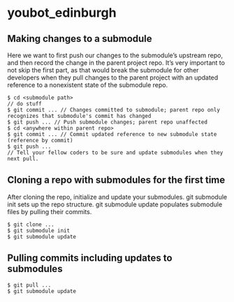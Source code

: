 youbot_edinburgh
================


Making changes to a submodule
--------------

Here we want to first push our changes to the submodule’s upstream repo, and then record the change in the parent project repo. It’s very important to not skip the first part, as that would break the submodule for other developers when they pull changes to the parent project with an updated reference to a nonexistent state of the submodule repo.

	$ cd <submodule path>
	// do stuff
	$ git commit ... // Changes committed to submodule; parent repo only recognizes that submodule's commit has changed
	$ git push ... // Push submodule changes; parent repo unaffected
	$ cd <anywhere within parent repo>
	$ git commit ... // Commit updated reference to new submodule state (reference by commit)
	$ git push ...
	// Tell your fellow coders to be sure and update submodules when they next pull.

Cloning a repo with submodules for the first time
--------------

After cloning the repo, initialize and update your submodules. git submodule init sets up the repo structure. git submodule update populates submodule files by pulling their commits.

	$ git clone ...
	$ git submodule init
	$ git submodule update

Pulling commits including updates to submodules
--------------

	$ git pull ...
	$ git submodule update
